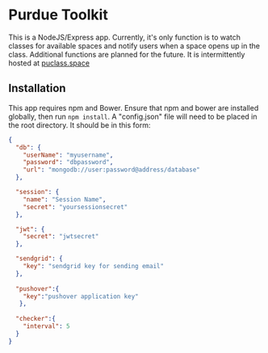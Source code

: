 # Purdue Toolkit
This is a NodeJS/Express app. Currently, it's only function is to watch classes for available spaces and notify users when a space opens up in the class. Additional functions are planned for the future. It is intermittently hosted at [puclass.space](http://puclass.space)

## Installation

This app requires npm and Bower. Ensure that npm and bower are installed globally, then run `npm install`. A "config.json" file will need to be placed in the root directory. It should be in this form:

```json
{
  "db": {
    "userName": "myusername",
    "password": "dbpassword",
    "url": "mongodb://user:password@address/database"
  },

  "session": {
    "name": "Session Name",
    "secret": "yoursessionsecret"
  },

  "jwt": {
    "secret": "jwtsecret"
  },

  "sendgrid": {
    "key": "sendgrid key for sending email"
  },
  
  "pushover":{
    "key":"pushover application key"
   },
   
  "checker":{
    "interval": 5
  }
}
```
